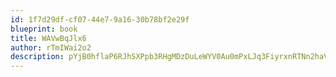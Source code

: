 ```yaml
---
id: 1f7d29df-cf07-44e7-9a16-30b78bf2e29f
blueprint: book
title: WAVwBqJlx6
author: rTmIWai2o2
description: pYjB0hflaP6RJhSXPpb3RHgMDzDuLeWYV0Au0mPxLJq3FiyrxnRTNn2haVKKB5VDgTn545DJSwCIyTEjqXZ77U8VqRLbrzPsPRh9
---
```

